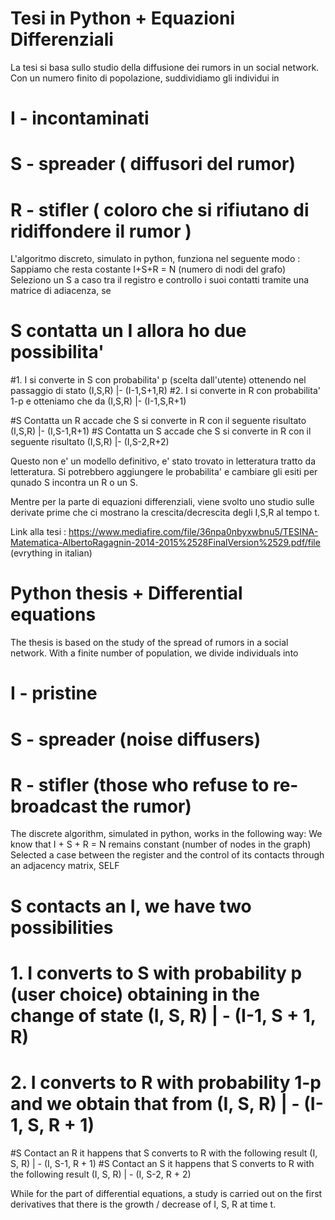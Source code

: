 

# Tesi in Python + Equazioni Differenziali
La tesi si basa sullo studio della diffusione dei rumors in un social network.
Con un numero finito di popolazione, suddividiamo gli individui in 
# I - incontaminati
# S - spreader ( diffusori del rumor)
# R - stifler ( coloro che si rifiutano di ridiffondere il rumor )

L'algoritmo discreto, simulato in python, funziona nel seguente modo :
Sappiamo che resta costante I+S+R = N (numero di nodi del grafo)
Seleziono un S a caso tra il registro e controllo i suoi contatti tramite una matrice di adiacenza,
se 

# S contatta un I allora ho due possibilita'   
#1.   I si converte in S con probabilita' p (scelta dall'utente) ottenendo nel passaggio di stato (I,S,R) |- (I-1,S+1,R)
#2.   I si converte in R con probabilita' 1-p e otteniamo che da (I,S,R) |-  (I-1,S,R+1)

#S Contatta un R  accade che S si converte in R con il seguente risultato (I,S,R) |- (I,S-1,R+1)
#S Contatta un S accade che S si converte in R con il seguente risultato (I,S,R)  |- (I,S-2,R+2)

Questo non e' un modello definitivo, e' stato trovato in letteratura tratto da letteratura.
Si potrebbero aggiungere le probabilita' e cambiare gli esiti per qunado S incontra un R o un S.

Mentre per la parte di equazioni differenziali, viene svolto uno studio sulle derivate prime
che ci mostrano la crescita/decrescita degli I,S,R al tempo t.

Link alla tesi : https://www.mediafire.com/file/36npa0nbyxwbnu5/TESINA-Matematica-AlbertoRagagnin-2014-2015%2528FinalVersion%2529.pdf/file  (evrything in italian)


# Python thesis + Differential equations
The thesis is based on the study of the spread of rumors in a social network.
With a finite number of population, we divide individuals into
# I - pristine
# S - spreader (noise diffusers)
# R - stifler (those who refuse to re-broadcast the rumor)

The discrete algorithm, simulated in python, works in the following way:
We know that I + S + R = N remains constant (number of nodes in the graph)
Selected a case between the register and the control of its contacts through an adjacency matrix,
SELF

# S contacts an I, we have two possibilities
# 1. I converts to S with probability p (user choice) obtaining in the change of state (I, S, R) | - (I-1, S + 1, R)
# 2. I converts to R with probability 1-p and we obtain that from (I, S, R) | - (I-1, S, R + 1)

#S Contact an R it happens that S converts to R with the following result (I, S, R) | - (I, S-1, R + 1)
#S Contact an S it happens that S converts to R with the following result (I, S, R) | - (I, S-2, R + 2)


While for the part of differential equations, a study is carried out on the first derivatives
that there is the growth / decrease of I, S, R at time t.
